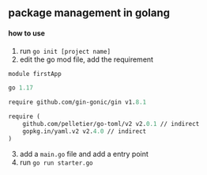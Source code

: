 ## package management in golang

#### how to use
1. run `go init [project name]`
2. edit the go mod file, add the requirement
```mod
module firstApp

go 1.17

require github.com/gin-gonic/gin v1.8.1

require (
	github.com/pelletier/go-toml/v2 v2.0.1 // indirect
	gopkg.in/yaml.v2 v2.4.0 // indirect
)
```
3. add a `main.go` file and add a entry point
4. run `go run starter.go `
